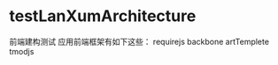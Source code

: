 testLanXumArchitecture
======================

前端建构测试
应用前端框架有如下这些：
requirejs
backbone
artTemplete
tmodjs

